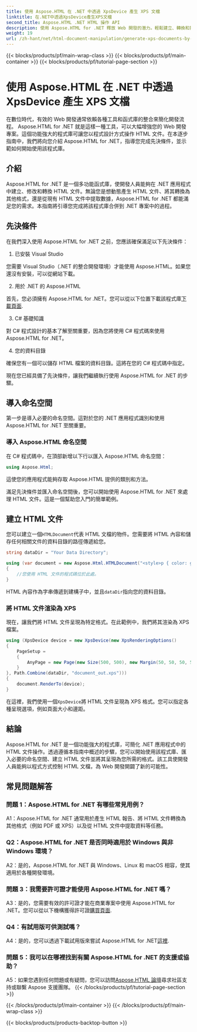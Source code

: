 ```yaml
---
title: 使用 Aspose.HTML 在 .NET 中透過 XpsDevice 產生 XPS 文檔
linktitle: 在.NET中透過XpsDevice產生XPS文檔
second_title: Aspose.HTML .NET HTML 操作 API
description: 使用 Aspose.HTML for .NET 釋放 Web 開發的潛力。輕鬆建立、轉換和操作 HTML 文件。
weight: 19
url: /zh-hant/net/html-document-manipulation/generate-xps-documents-by-xpsdevice/
---
```


{{< blocks/products/pf/main-wrap-class >}}
{{< blocks/products/pf/main-container >}}
{{< blocks/products/pf/tutorial-page-section >}}

# 使用 Aspose.HTML 在 .NET 中透過 XpsDevice 產生 XPS 文檔


在數位時代，有效的 Web 開發通常依賴各種工具和函式庫的整合來簡化開發流程。 Aspose.HTML for .NET 就是這樣一種工具，可以大幅增強您的 Web 開發專案。這個功能強大的程式庫可讓您以程式設計方式操作 HTML 文件。在本逐步指南中，我們將向您介紹 Aspose.HTML for .NET，指導您完成先決條件，並示範如何開始使用該程式庫。

## 介紹

Aspose.HTML for .NET 是一個多功能函式庫，使開發人員能夠在 .NET 應用程式中建立、修改和轉換 HTML 文件。無論您是想動態產生 HTML 文件、將其轉換為其他格式，還是從現有 HTML 文件中提取數據，Aspose.HTML for .NET 都能滿足您的需求。本指南將引導您完成將該程式庫合併到 .NET 專案中的過程。

## 先決條件

在我們深入使用 Aspose.HTML for .NET 之前，您應該確保滿足以下先決條件：

1. 已安裝 Visual Studio

您需要 Visual Studio（.NET 的整合開發環境）才能使用 Aspose.HTML。如果您還沒有安裝，可以從網站下載。

2. 用於 .NET 的 Aspose.HTML

首先，您必須擁有 Aspose.HTML for .NET。您可以從以下位置下載該程式庫[下載頁面](https://releases.aspose.com/html/net/).

3. C# 基礎知識

對 C# 程式設計的基本了解至關重要，因為您將使用 C# 程式碼來使用 Aspose.HTML for .NET。

4. 您的資料目錄

確保您有一個可以儲存 HTML 檔案的資料目錄。這將在您的 C# 程式碼中指定。

現在您已經具備了先決條件，讓我們繼續執行使用 Aspose.HTML for .NET 的步驟。

## 導入命名空間

第一步是導入必要的命名空間。這對於您的 .NET 應用程式識別和使用 Aspose.HTML for .NET 至關重要。

### 導入 Aspose.HTML 命名空間

在 C# 程式碼中，在頂部新增以下行以匯入 Aspose.HTML 命名空間：

```csharp
using Aspose.Html;
```

這使您的應用程式能夠存取 Aspose.HTML 提供的類別和方法。

滿足先決條件並匯入命名空間後，您可以開始使用 Aspose.HTML for .NET 來處理 HTML 文件。這是一個幫助您入門的簡單範例。

## 建立 HTML 文件

您可以建立一個`HTMLDocument`代表 HTML 文檔的物件。您需要將 HTML 內容和儲存任何相關文件的資料目錄的路徑傳遞給您。

```csharp
string dataDir = "Your Data Directory";

using (var document = new Aspose.Html.HTMLDocument("<style>p { color: green; }</style><p>my first paragraph</p>", dataDir))
{
    //您使用 HTML 文件的程式碼位於此處。
}
```

 HTML 內容作為字串傳遞到建構子中，並且`dataDir`指向您的資料目錄。

### 將 HTML 文件渲染為 XPS

現在，讓我們將 HTML 文件呈現為特定格式。在此範例中，我們將其渲染為 XPS 檔案。

```csharp
using (XpsDevice device = new XpsDevice(new XpsRenderingOptions()
{
    PageSetup =
    {
        AnyPage = new Page(new Size(500, 500), new Margin(50, 50, 50, 50))
    }
}, Path.Combine(dataDir, "document_out.xps")))
{
    document.RenderTo(device);
}
```

在這裡，我們使用一個`XpsDevice`將 HTML 文件呈現為 XPS 格式。您可以指定各種呈現選項，例如頁面大小和邊距。

## 結論

Aspose.HTML for .NET 是一個功能強大的程式庫，可簡化 .NET 應用程式中的 HTML 文件操作。透過遵循本指南中概述的步驟，您可以開始使用該程式庫、匯入必要的命名空間、建立 HTML 文件並將其呈現為您所需的格式。該工具使開發人員能夠以程式方式控制 HTML 文檔，為 Web 開發開闢了新的可能性。

## 常見問題解答

### 問題 1：Aspose.HTML for .NET 有哪些常見用例？

A1：Aspose.HTML for .NET 通常用於產生 HTML 報告、將 HTML 文件轉換為其他格式（例如 PDF 或 XPS）以及從 HTML 文件中提取資料等任務。

### Q2：Aspose.HTML for .NET 是否同時適用於 Windows 與非 Windows 環境？

A2：是的，Aspose.HTML for .NET 與 Windows、Linux 和 macOS 相容，使其適用於各種開發環境。

### 問題 3：我需要許可證才能使用 Aspose.HTML for .NET 嗎？

 A3：是的，您需要有效的許可證才能在商業專案中使用 Aspose.HTML for .NET。您可以從以下機構獲得許可證[購買頁面](https://purchase.aspose.com/buy).

### Q4：有試用版可供測試嗎？

 A4：是的，您可以透過下載試用版來嘗試 Aspose.HTML for .NET[這裡](https://releases.aspose.com/).

### 問題 5：我可以在哪裡找到有關 Aspose.HTML for .NET 的支援或協助？

 A5：如果您遇到任何問題或有疑問，您可以訪問[Aspose.HTML 論壇](https://forum.aspose.com/)尋求社區支持或聯繫 Aspose 支援團隊。
{{< /blocks/products/pf/tutorial-page-section >}}

{{< /blocks/products/pf/main-container >}}
{{< /blocks/products/pf/main-wrap-class >}}

{{< blocks/products/products-backtop-button >}}
